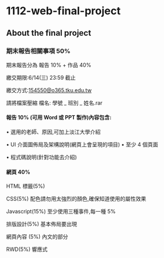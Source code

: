 # 1112-web-final-project

## About the final project

### 期末報告相關事項 50%

期末報告分為 報告 10% + 作品 40%

繳交期限:6/14(三) 23:59 截止

繳交方式:154550@o365.tku.edu.tw

請將檔案壓縮 檔名: 學號 _ 班別 _ 姓名.rar

#### 報告 10% (可用 Word 或 PPT 製作)內容包含:

• 選用的老師、原因,可加上淡江大學介紹

• UI 介面圖佈局及架構說明(網頁上會呈現的項目)
• 至少 4 個頁面

• 程式碼說明(針對功能去介紹)

#### 網頁 40%

HTML 標籤(5%)

CSS(5%) 配色請勿用太強烈的顏色,確保知道使用的屬性效果

Javascript(15%) 至少使用三種事件,每一種 5%

排版設計(5%) 基本佈局要出現

網頁內容 (5%) 內文的部分

RWD(5%) 響應式
